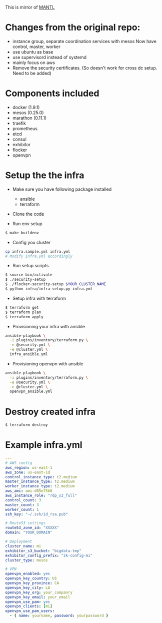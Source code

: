 This is mirror of [MANTL](https://github.com/CiscoCloud/microservices-infrastructure)

# Changes from the original repo:

* instance group, separate coordination services with mesos
  Now have control, master, worker
* use ubuntu as base
* use supervisord instead of systemd
* mainly focus on aws
* Remove the security certificates. (So doesn't work for cross dc setup. Need to be added)

# Components included

* docker (1.9.1)
* mesos (0.25.0)
* marathon (0.11.1)
* traefik
* prometheus
* etcd
* consul
* exhibitor
* flocker
* openvpn

# Setup the the infra

* Make sure you have following package installed

  * ansible
  * terraform

* Clone the code

* Run env setup

```bash
$ make buildenv
```

* Config you cluster 

```bash
cp infra.sample.yml infra.yml
# Modify infra.yml accordingly
```

* Run setup scripts

```bash
$ source bin/activate
$ ./security-setup
$ ./flocker-security-setup $YOUR_CLUSTER_NAME
$ python infra/infra-setup.py infra.yml
```

* Setup infra with terraform

```bash
$ terraform get
$ terraform plan
$ terraform apply
```

* Provisioning your infra with ansible

```bash
ansible-playbook \
  -i plugins/inventory/terraform.py \
  -e @security.yml \
  -e @cluster.yml \
  infra_ansible.yml 
```

* Provisioning openvpn with ansible

```bash
ansible-playbook \
  -i plugins/inventory/terraform.py \
  -e @security.yml \
  -e @cluster.yml \
  openvpn_ansible.yml 
```

# Destroy created infra

```bash
$ terraform destroy
```

# Example infra.yml

```yaml
---
# AWS config
aws_region: us-east-1
aws_zone: us-east-1d
control_instance_type: t2.medium
master_instance_type: t2.medium
worker_instance_type: t2.medium
aws_ami: ami-d05e75b8
aws_instance_role: "rdp_s3_full"
control_count: 3
master_count: 3
worker_count: 1
ssh_key: "~/.ssh/id_rsa.pub"

# Route53 settings
route53_zone_id: "XXXXX"
domain: "YOUR_DOMAIN"

# Deployment 
cluster_name: mi
exhibitor_s3_bucket: "bigdata-tmp"
exhibitor_config_prefix: "zk-config-mi"
cluster_type: mesos

# VPN
openvpn_enabled: yes
openvpn_key_country: US
openvpn_key_province: CA
openvpn_key_city: LA
openvpn_key_org: your_companry
openvpn_key_email: your_email
openvpn_use_pam: yes
openvpn_clients: [mi]
openvpn_use_pam_users:
  - { name: yourname, password: yourpassword }
```
